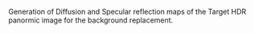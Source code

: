 Generation of Diffusion and Specular reflection maps of the Target HDR panormic image for the background replacement.
